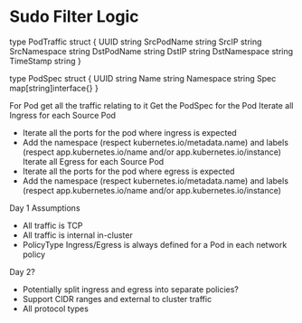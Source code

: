Sudo Filter Logic
=================

type PodTraffic struct {
	UUID         string
	SrcPodName   string
	SrcIP        string
	SrcNamespace string
	DstPodName   string
	DstIP        string
	DstNamespace string
	TimeStamp    string
}

type PodSpec struct {
	UUID      string
	Name      string
	Namespace string
	Spec      map[string]interface{}
}

For Pod get all the traffic relating to it
Get the PodSpec for the Pod
Iterate all Ingress for each Source Pod
  - Iterate all the ports for the pod where ingress is expected
  - Add the namespace (respect kubernetes.io/metadata.name) and labels (respect app.kubernetes.io/name and/or app.kubernetes.io/instance)
Iterate all Egress for each Source Pod
  - Iterate all the ports for the pod where egress is expected
  - Add the namespace (respect kubernetes.io/metadata.name) and labels (respect app.kubernetes.io/name and/or app.kubernetes.io/instance)


Day 1 Assumptions
- All traffic is TCP
- All traffic is internal in-cluster
- PolicyType Ingress/Egress is always defined for a Pod in each network policy

Day 2?
- Potentially split ingress and egress into separate policies?
- Support CIDR ranges and external to cluster traffic
- All protocol types
